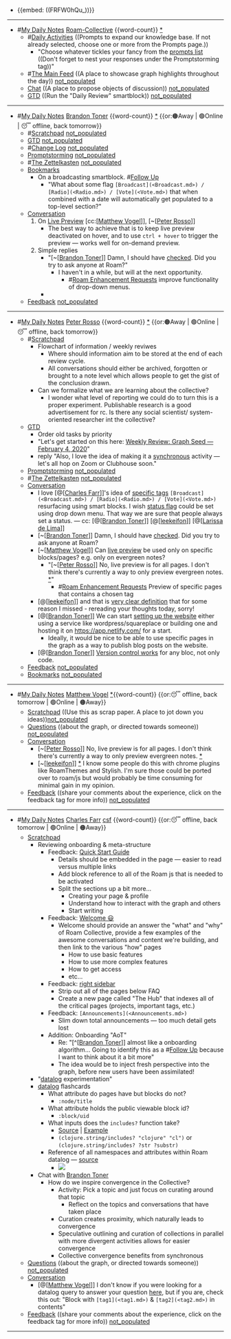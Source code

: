 - {{embed: ((FRFW0hQu_))}}
- ---
- #[My Daily Notes](<My Daily Notes.md>) [Roam-Collective](<Roam-Collective.md>) {{word-count}} [*]([rc](<rc.md>)) 
    - #[Daily Activities](<Daily Activities.md>) ((Prompts to expand our knowledge base. If not already selected, choose one or more from the Prompts page.))
        - "Choose whatever tickles your fancy from the [prompts list]([Prompts](<Prompts.md>)) ((Don't forget to nest your responses under the Promptstorming tag))"
    - #[The Main Feed](<The Main Feed.md>) ((A place to showcase graph highlights throughout the day)) [not_populated](<not_populated.md>) 
    - [Chat](<Chat.md>) ((A place to propose objects of discussion)) [not_populated](<not_populated.md>)
    - [GTD](<GTD.md>) ((Run the "Daily Review" smartblock)) [not_populated](<not_populated.md>) 
- ---
- #[My Daily Notes](<My Daily Notes.md>) [Brandon Toner](<Brandon Toner.md>) {{word-count}} [*]([bnt](<bnt.md>))   {{or:🟠Away | 🟢Online | 😴 offline, back tomorrow}}
    - #[Scratchpad](<Scratchpad.md>) [not_populated](<not_populated.md>)
    - [GTD](<GTD.md>) [not_populated](<not_populated.md>)
    - #[Change Log](<Change Log.md>) [not_populated](<not_populated.md>)
    - [Promptstorming](<Promptstorming.md>) [not_populated](<not_populated.md>)
    - #[The Zettelkasten](<The Zettelkasten.md>) [not_populated](<not_populated.md>)
    - [Bookmarks](<Bookmarks.md>)
        - On a broadcasting smartblock. #[Follow Up](<Follow Up.md>)
            - "What about some flag `[Broadcast](<Broadcast.md>) / [Radio](<Radio.md>) / [Vote](<Vote.md>)` that when combined with a date will automatically get populated to a top-level section?"
    - [Conversation](<Conversation.md>) 
        1. On [Live Preview](<Live Preview.md>) [cc:[[Matthew Vogel](<cc:[[Matthew Vogel.md>)]], [~[[Peter Rosso](<~[[Peter Rosso.md>)]] 
            - The best way to achieve that is to keep live preview deactivated on hover, and to use `ctrl + hover` to trigger the preview — works well for on-demand preview.
        2. Simple replies
            - "[~[[Brandon Toner](<~[[Brandon Toner.md>)]] Damn, I should have [checked](((uQo0I4CWK))). Did you try to ask anyone at Roam?"
                - I haven't in a while, but will at the next opportunity. 
                    - #[Roam Enhancement Requests](<Roam Enhancement Requests.md>) improve functionality of drop-down menus.
            - 
    - [Feedback](<Feedback.md>)  [not_populated](<not_populated.md>)
- ---
- #[My Daily Notes](<My Daily Notes.md>) [Peter Rosso](<Peter Rosso.md>) {{word-count}} [*]([ptr](<ptr.md>))   {{or:🟠Away | 🟢Online | 😴 offline, back tomorrow}}
    - #[Scratchpad](<Scratchpad.md>)
        - Flowchart of information / weekly reviwes
            - Where should information aim to be stored at the end of each review cycle.
            - All conversations should either be archived,  forgotten or brought to a note level which allows people to get the gist of the conclusion drawn.
        - Can we formalize what we are learning about the collective?
            - I wonder what level of reporting we could do to turn this is a proper experiment. Publishable research is a good advertisement for rc. Is there any social scientist/ system-oriented researcher int the collective? 
    - [GTD](<GTD.md>) 
        - Order old tasks by priority
        - "Let's get started on this here: [Weekly Review: Graph Seed — February 4, 2020](<Weekly Review: Graph Seed — February 4, 2020.md>)"
        - reply "Also, l love the idea of making it a [synchronous](<synchronous.md>) activity — let's all hop on Zoom or Clubhouse soon."
    - [Promptstorming](<Promptstorming.md>) [not_populated](<not_populated.md>)
    - #[The Zettelkasten](<The Zettelkasten.md>) [not_populated](<not_populated.md>)
    - [Conversation](<Conversation.md>)
        - I love [@[[Charles Farr](<@[[Charles Farr.md>)]]'s idea of [specific tags](((cfEfYDOAh))) `[Broadcast](<Broadcast.md>) / [Radio](<Radio.md>) / [Vote](<Vote.md>)` resurfacing using smart blocks. I wish [status flag](((hj8c8eDin))) could be set using drop down menu. That way we are sure that people always set a status.  — cc: [@[[Brandon Toner](<@[[Brandon Toner.md>)]] [@[[leekeifon](<@[[leekeifon.md>)]] [@[[Larissa de Lima](<@[[Larissa de Lima.md>)]]
        - [~[[Brandon Toner](<~[[Brandon Toner.md>)]] Damn, I should have [checked](((uQo0I4CWK))). Did you try to ask anyone at Roam?
        - [~[[Matthew Vogel](<~[[Matthew Vogel.md>)]] Can [live preview](((Ue69JZ6i5))) be used only on specific blocks/pages? e.g. only on evergreen notes?
            - "[~[[Peter Rosso](<~[[Peter Rosso.md>)]] No, live preview is for all pages. I don't think there's currently a way to only preview evergreen notes. [*](((hZjna0IrM)))"
                - #[Roam Enhancement Requests](<Roam Enhancement Requests.md>) Preview of specific pages that contains a chosen tag
        - [@[[leekeifon](<@[[leekeifon.md>)]] and that is [very clear definition](((1dcTvgxys))) that for some reason I missed - rereading your thoughts today, sorry!
        - [@[[Brandon Toner](<@[[Brandon Toner.md>)]] We can start [setting up the website](((m-bFHWp73))) either using a service like wordpress/squareplace or building one and hosting it on https://app.netlify.com/ for a start.
            - Ideally, it would be nice to be able to use specific pages in the graph as a way to publish blog posts on the website.
        - [@[[Brandon Toner](<@[[Brandon Toner.md>)]] [Version control works](((SHRExdEg8))) for any bloc, not only code.
    - [Feedback](<Feedback.md>)  [not_populated](<not_populated.md>)
    - [Bookmarks](<Bookmarks.md>) [not_populated](<not_populated.md>)
- ---
- #[My Daily Notes](<My Daily Notes.md>) [Matthew Vogel](<Matthew Vogel.md>) [*]([mtv](<mtv.md>)){{word-count}} {{or:😴 offline, back tomorrow | 🟢Online | 🟠Away}}
    - [Scratchpad](<Scratchpad.md>) ((Use this as scrap paper. A place to jot down you ideas))[not_populated](<not_populated.md>)
    - [Questions](<Questions.md>) ((about the graph, or directed towards someone)) [not_populated](<not_populated.md>)
    - [Conversation](<Conversation.md>) 
        - [~[[Peter Rosso](<~[[Peter Rosso.md>)]] No, live preview is for all pages. I don't think there's currently a way to only preview evergreen notes. [*](((hZjna0IrM)))
        - [~[[leekeifon](<~[[leekeifon.md>)]] [*](((rUTsMbOZ8))) I know some people do this with chrome plugins like RoamThemes and Stylish. I'm sure those could be ported over to roam/js but would probably be time consuming for minimal gain in my opinion.
    - [Feedback](<Feedback.md>) ((share your comments about the experience, click on the feedback tag for more info)) [not_populated](<not_populated.md>)
- ---
- #[My Daily Notes](<My Daily Notes.md>) [Charles Farr](<Charles Farr.md>) [csf](<csf.md>) {{word-count}}  {{or:😴 offline, back tomorrow | 🟢Online | 🟠Away}}
    - [Scratchpad](<Scratchpad.md>)
        - Reviewing onboarding & meta-structure
            - Feedback: [Quick Start Guide](<Quick Start Guide.md>)
                - Details should be embedded in the page — easier to read versus multiple links
                - Add block reference to all of the Roam js that is needed to be activated
                - Split the sections up a bit more...
                    - Creating your page & profile
                    - Understand how to interact with the graph and others
                    - Start writing
            - Feedback: [Welcome 😃](<Welcome 😃.md>)
                - Welcome should provide an answer the "what" and "why" of Roam Collective, provide a few examples of the awesome conversations and content we're building, and then link to the various "how" pages
                    - How to use basic features
                    - How to use more complex features
                    - How to get access
                    - etc...
            - Feedback: [right sidebar](<right sidebar.md>)
                - Strip out all of the pages below FAQ
                - Create a new page called "The Hub" that indexes all of the critical pages (projects, important tags, etc.)
            - Feedback: `[Announcements](<Announcements.md>)`
                - Slim down total announcements — too much detail gets lost
            - Addition: Onboarding "AoT"
                - Re: "[^[[Brandon Toner](<^[[Brandon Toner.md>)]] almost like a onboarding algorithm... Going to identify this as a #[Follow Up](<Follow Up.md>) because I want to think about it a bit more"
                - The idea would be to inject fresh perspective into the graph, before new users have been assimilated! 
        - "[datalog](<datalog.md>) experimentation"
        - [datalog](<datalog.md>) flashcards
            - What attribute do pages have but blocks do not?
                - `:node/title`
            - What attribute holds the public viewable block id?
                - `:block/uid`
            - What inputs does the `includes?` function take?
                - [Source](https://clojuredocs.org/clojure.string/includes_q) | [Example](((e2IvT9vBU)))
                - `(clojure.string/includes? "clojure" "cl")` or `(clojure.string/includes? ?str ?substr)`
            - Reference of all namespaces and attributes within Roam datalog — [source](https://www.zsolt.blog/2021/01/Roam-Data-Structure-Query.html)
                - ![](https://firebasestorage.googleapis.com/v0/b/firescript-577a2.appspot.com/o/imgs%2Fapp%2FRoam-Collective%2FDG6QF7KkRa.png?alt=media&token=30525706-3deb-41d5-abee-5bdba56bbe74)
        - Chat with [Brandon Toner](<Brandon Toner.md>)
            - How do we inspire convergence in the Collective?
                - Activity: Pick a topic and just focus on curating around that topic
                    - Reflect on the topics and conversations that have taken place
                - Curation creates proximity, which naturally leads to convergence
                - Speculative outlining and curation of collections in parallel with more divergent activities allows for easier convergence
                - Collective convergence benefits from synchronous
    - [Questions](<Questions.md>) ((about the graph, or directed towards someone)) [not_populated](<not_populated.md>)
    - [Conversation](<Conversation.md>)
        - [@[[Matthew Vogel](<@[[Matthew Vogel.md>)]] I don't know if you were looking for a datalog query to answer your question [here](((BrDNimG4F))), but if you are, check this out: "Block with `[tag1](<tag1.md>)` & `[tag2](<tag2.md>)` in contents"
    - [Feedback](<Feedback.md>) ((share your comments about the experience, click on the feedback tag for more info)) [not_populated](<not_populated.md>)
- ---
